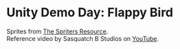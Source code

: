 # Unity Demo Day: Flappy Bird
Sprites from [The Spriters Resource](https://www.spriters-resource.com/mobile/flappybird/sheet/59894/).  
Reference video by Sasquatch B Studios on [YouTube](https://www.youtube.com/watch?v=hKGzSYXPQwY&ab_channel=SasquatchBStudios).  
